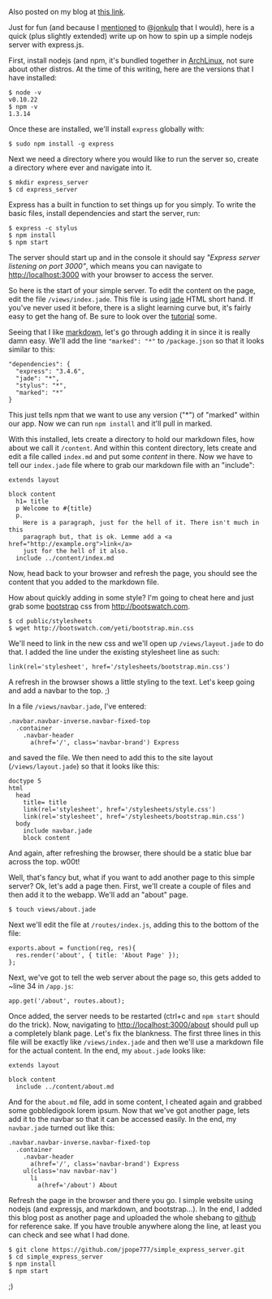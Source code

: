 Also posted on my blog at [this link](http://whird.jpope.org/2013/12/02/simple-nodejs-express-server/).

Just for fun (and because I [mentioned](http://micro.fragdev.com/notice/932970) to @[jonkulp](http://micro.fragdev.com/jonkulp) that I would), here is a quick (plus slightly extended) 
write up on how to spin up a simple nodejs server with express.js.

First, install nodejs (and npm, it's bundled together in [ArchLinux](https://www.archlinux.org/), not sure about other distros. At the time of this writing, here are the versions that I 
have installed:

    $ node -v
    v0.10.22
    $ npm -v
    1.3.14

Once these are installed, we'll install `express` globally with:

    $ sudo npm install -g express

Next we need a directory where you would like to run the server so, create a directory where ever and navigate into it.

    $ mkdir express_server
    $ cd express_server

Express has a built in function to set things up for you simply. To write the basic files, install dependencies and start the server, run:

    $ express -c stylus
    $ npm install
    $ npm start

The server should start up and in the console it should say _"Express server listening on port 3000"_, which means you can navigate to <http://localhost:3000> with your browser to access 
the server.

So here is the start of your simple server. To edit the content on the page, edit the file `/views/index.jade`. This file is using [jade](http://jade-lang.com/) HTML short hand. If you've 
never used it before, there is a slight learning curve but, it's fairly easy to get the hang of. Be sure to look over the [tutorial](http://jade-lang.com/tutorial/) some.

Seeing that I like [markdown](http://daringfireball.net/projects/markdown/), let's go through adding it in since it is really damn easy. We'll add the line `"marked": "*"` to 
`/package.json` so that it looks similar to this:

    "dependencies": {
      "express": "3.4.6",
      "jade": "*",
      "stylus": "*",
      "marked": "*"
    }

This just tells npm that we want to use any version ("*") of "marked" within our app. Now we can run `npm install` and it'll pull in marked.

With this installed, lets create a directory to hold our markdown files, how about we call it `/content`. And within this content directory, lets create and edit a file called `index.md` 
and put some _content_ in there. Now we have to tell our `index.jade` file where to grab our markdown file with an "include":

    extends layout
    
    block content
      h1= title
      p Welcome to #{title}
      p.
        Here is a paragraph, just for the hell of it. There isn't much in this
        paragraph but, that is ok. Lemme add a <a href="http://example.org">link</a> 
        just for the hell of it also.
      include ../content/index.md

Now, head back to your browser and refresh the page, you should see the content that you added to the markdown file.

How about quickly adding in some style? I'm going to cheat here and just grab some [bootstrap](https://github.com/twbs/bootstrap/) css from <http://bootswatch.com>.

    $ cd public/stylesheets
    $ wget http://bootswatch.com/yeti/bootstrap.min.css

We'll need to link in the new css and we'll open up `/views/layout.jade` to do that. I added the line under the existing stylesheet line as such:

    link(rel='stylesheet', href='/stylesheets/bootstrap.min.css')

A refresh in the browser shows a little styling to the text. Let's keep going and add a navbar to the top. ;)

In a file `/views/navbar.jade`, I've entered:

    .navbar.navbar-inverse.navbar-fixed-top
      .container
        .navbar-header
          a(href='/', class='navbar-brand') Express

and saved the file. We then need to add this to the site layout (`/views/layout.jade`) so that it looks like this:

    doctype 5
    html
      head
        title= title
        link(rel='stylesheet', href='/stylesheets/style.css')
        link(rel='stylesheet', href='/stylesheets/bootstrap.min.css')
      body
        include navbar.jade
        block content

And again, after refreshing the browser, there should be a static blue bar across the top. w00t!

Well, that's fancy but, what if you want to add another page to this simple server? Ok, let's add a page then. First, we'll create a couple of files and then add it to the webapp. We'll 
add an "about" page.

    $ touch views/about.jade

Next we'll edit the file at `/routes/index.js`, adding this to the bottom of the file:

    exports.about = function(req, res){
      res.render('about', { title: 'About Page' });
    };

Next, we've got to tell the web server about the page so, this gets added to ~line 34 in `/app.js`:

    app.get('/about', routes.about);

Once added, the server needs to be restarted (ctrl+c and `npm start` should do the trick). Now, navigating to <http://localhost:3000/about> should pull up a completely blank page. Let's 
fix the blankness. The first three lines in this file will be exactly like `/views/index.jade` and then we'll use a markdown file for the actual content. In the end, my `about.jade` looks 
like:

    extends layout
    
    block content
      include ../content/about.md

And for the `about.md` file, add in some content, I cheated again and grabbed some gobbledigook lorem ipsum. Now that we've got another page, lets add it to the navbar so that it can be 
accessed easily. In the end, my `navbar.jade` turned out like this:

    .navbar.navbar-inverse.navbar-fixed-top
      .container
        .navbar-header
          a(href='/', class='navbar-brand') Express
        ul(class='nav navbar-nav')
          li
            a(href='/about') About

Refresh the page in the browser and there you go. I simple website using nodejs (and expressjs, and markdown, and bootstrap...). In the end, I added this blog post as another page and 
uploaded the whole shebang to [github](https://github.com/jpope777/simple_express_server) for reference sake. If you have trouble anywhere along the line, at least you can check and see 
what I had done. 

    $ git clone https://github.com/jpope777/simple_express_server.git
    $ cd simple_express_server
    $ npm install
    $ npm start

;)
